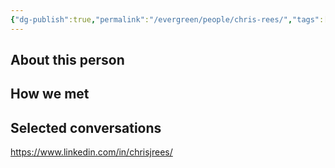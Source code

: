 ```yaml
---
{"dg-publish":true,"permalink":"/evergreen/people/chris-rees/","tags":["people","geo_eco"]}
---
```



## About this person


## How we met


## Selected conversations


https://www.linkedin.com/in/chrisjrees/
